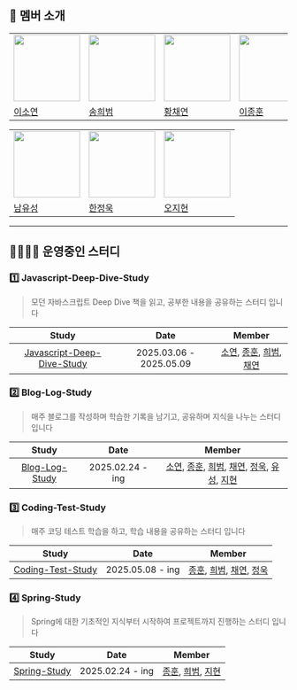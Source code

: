 
## 👥 멤버 소개

<table>
  <tr>
    <td>
      <img src="https://avatars.githubusercontent.com/u/102416278?v=4" width="120px" height="120px"/>
    </td>
    <td>
      <img src="https://avatars.githubusercontent.com/u/55120757?v=4" width="120px" height="120px"/>
    </td>
    <td>
      <img src="https://avatars.githubusercontent.com/u/128888732?v=4" width="120px" height="120px"/>
    </td>
    <td>
      <img src="https://avatars.githubusercontent.com/u/120161508?v=4" width="120px" height="120px"/>
    </td>
  </tr>
  <tr>
    <td>
      <a href="https://github.com/eesoyeon">
        이소연
      </a>
    </td>
    <td>
      <a href="https://github.com/heebeom-song">
        송희범
      </a>
    </td>
    <td>
      <a href="https://github.com/chaeon1">
        황채연
      </a>
    </td>
    <td>
      <a href="https://github.com/jonghoon-L">
        이종훈
      </a>
    </td>
  </tr>
</table>
<table>
  <tr>
    <td>
      <img src="https://avatars.githubusercontent.com/u/102887277?v=4" width="120px" height="120px"/>
    </td>
    <td>
      <img src="https://avatars.githubusercontent.com/u/101189924?v=4" width="120px" height="120px"/>
    </td>
    <td>
      <img src="https://avatars.githubusercontent.com/u/121949750?v=4" width="120px" height="120px"/>
    </td>
  </tr>
  <tr>
    <td>
      <a href="https://github.com/meteorqz6">
        남유성
      </a>
    </td>
    <td>
      <a href="https://github.com/nowrobin">
        한정욱
      </a>
    </td>
    <td>
      <a href="https://github.com/wlqgkrry">
        오지현
      </a>
    </td>
  </tr>
</table>

---

## 👩‍👩‍👧‍👦 운영중인 스터디 

### 1️⃣ Javascript-Deep-Dive-Study
> 모던 자바스크립트 Deep Dive 책을 읽고, 공부한 내용을 공유하는 스터디 입니다

| Study       | Date                    |  Member |
|:------------------:|:-------------------------:|:--: |
| [Javascript-Deep-Dive-Study](https://github.com/chill-gongju/Javascript-Deep-Dive-Study) | 2025.03.06 - 2025.05.09 | [소연](https://github.com/eesoyeon), [종훈](https://github.com/jonghoon-L), [희범](https://github.com/heebeom-song), [채연](https://github.com/chaeon1) |

### 2️⃣ Blog-Log-Study
> 매주 블로그를 작성하며 학습한 기록을 남기고, 공유하며 지식을 나누는 스터디 입니다

| Study       | Date                    |  Member |
|:------------------:|:-------------------------:|:--: |
| [Blog-Log-Study](https://github.com/chill-gongju/Blog-Log-Study) | 2025.02.24 - ing | [소연](https://github.com/eesoyeon), [종훈](https://github.com/jonghoon-L), [희범](https://github.com/heebeom-song), [채연](https://github.com/chaeon1), [정욱](https://github.com/nowrobin), [유성](https://github.com/meteorqz6), [지현](https://github.com/wlqgkrry) |

### 3️⃣ Coding-Test-Study
> 매주 코딩 테스트 학습을 하고, 학습 내용을 공유하는 스터디 입니다

| Study       | Date                    |  Member |
|:------------------:|:-------------------------:|:--: |
| [Coding-Test-Study](https://github.com/chill-gongju/Coding-Test-Study) | 2025.05.08 - ing | [종훈](https://github.com/jonghoon-L), [희범](https://github.com/heebeom-song), [채연](https://github.com/chaeon1), [정욱](https://github.com/nowrobin) |

### 4️⃣ Spring-Study
> Spring에 대한 기초적인 지식부터 시작하여 프로젝트까지 진행하는 스터디 입니다

| Study       | Date                    |  Member |
|:------------------:|:-------------------------:|:--: |
| [Spring-Study](https://github.com/chill-gongju/Spring-Study) | 2025.02.24 - ing | [종훈](https://github.com/jonghoon-L), [희범](https://github.com/heebeom-song), [지현](https://github.com/wlqgkrry) |